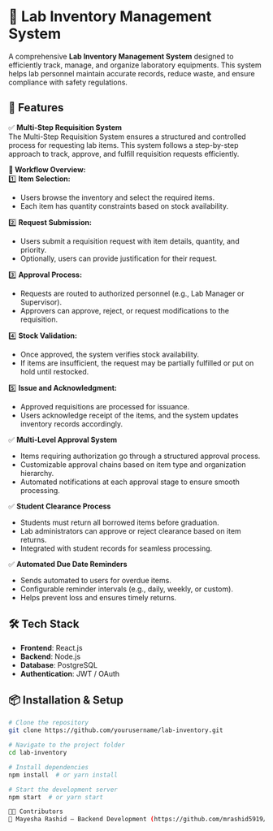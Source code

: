 # 🧪 Lab Inventory Management System

A comprehensive **Lab Inventory Management System** designed to efficiently track, manage, and organize laboratory equipments. This system helps lab personnel maintain accurate records, reduce waste, and ensure compliance with safety regulations.

## 🚀 Features

✅ **Multi-Step Requisition System**  
The Multi-Step Requisition System ensures a structured and controlled process for requesting lab items. This system follows a step-by-step approach to track, approve, and fulfill requisition requests efficiently.  

**🔹 Workflow Overview:**  
1️⃣ **Item Selection:**  
   - Users browse the inventory and select the required items.  
   - Each item has quantity constraints based on stock availability.  

2️⃣ **Request Submission:**  
   - Users submit a requisition request with item details, quantity, and priority.  
   - Optionally, users can provide justification for their request.  

3️⃣ **Approval Process:**  
   - Requests are routed to authorized personnel (e.g., Lab Manager or Supervisor).  
   - Approvers can approve, reject, or request modifications to the requisition.  

4️⃣ **Stock Validation:**  
   - Once approved, the system verifies stock availability.  
   - If items are insufficient, the request may be partially fulfilled or put on hold until restocked.  

5️⃣ **Issue and Acknowledgment:**  
   - Approved requisitions are processed for issuance.  
   - Users acknowledge receipt of the items, and the system updates inventory records accordingly.  

✅ **Multi-Level Approval System**  
- Items requiring authorization go through a structured approval process.   
- Customizable approval chains based on item type and organization hierarchy.  
- Automated notifications at each approval stage to ensure smooth processing.  

✅ **Student Clearance Process**  
- Students must return all borrowed items before graduation.   
- Lab administrators can approve or reject clearance based on item returns.  
- Integrated with student records for seamless processing.  

✅ **Automated Due Date Reminders**  
- Sends automated to users for overdue items.  
- Configurable reminder intervals (e.g., daily, weekly, or custom).  
- Helps prevent loss and ensures timely returns.  

## 🛠️ Tech Stack

- **Frontend**: React.js
- **Backend**: Node.js  
- **Database**: PostgreSQL 
- **Authentication**: JWT / OAuth  

## 📦 Installation & Setup

```bash
# Clone the repository
git clone https://github.com/yourusername/lab-inventory.git

# Navigate to the project folder
cd lab-inventory

# Install dependencies
npm install  # or yarn install

# Start the development server
npm start  # or yarn start

👨‍💻 Contributors
🔹 Mayesha Rashid – Backend Development (https://github.com/mrashid5919/Lab-Inventory-Backend)
